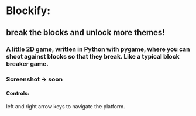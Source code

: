 # Blockify:
## break the blocks and unlock more themes!

### A little 2D game, written in Python with pygame, where you can shoot against blocks so that they break. Like a typical block breaker game.

### Screenshot -> soon

#### Controls:
left and right arrow keys to navigate the platform.
